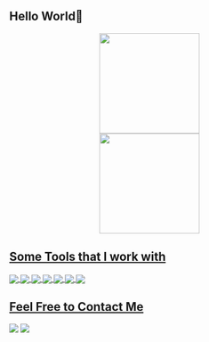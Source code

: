 ## Hello World👋


<div align="center">
  <a href="https://github.com/luizmoretti">
  <img height="180em" src="https://github-readme-stats.vercel.app/api?username=luizmoretti&show_icons=true&theme=tokyonight&include_all_commits=true&count_private=false"/>  
<div align="center">    
  <img height="180em" src="https://github-readme-stats.vercel.app/api/top-langs?username=luizmoretti&show_icons=true&locale=en&layout=compact&theme=tokyonight"/>

</div>
</div>

## Some Tools that I work with
  <!-- Tools  -->
  <div style="display: inline_block">
    <img align="center" src="https://img.shields.io/badge/Python-14354C?style=plastic&logo=python&logoColor=white" />
    <img align="center" src="https://img.shields.io/badge/Jupyter-F37626.svg?&style=plastic&logo=Jupyter&logoColor=white" />
    <img align="center" src="https://img.shields.io/badge/Pandas-2C2D72?style=plastic&logo=pandas&logoColor=white" />
    <img align="center" src="https://img.shields.io/badge/Conda-000000.svg?&style=plastic&logo=anaconda&logoColor=lightgrey" />
    <img align="center" src="https://img.shields.io/badge/SQLite-%2307405e.svg?style=plastic&logo=sqlite&logoColor=white" />
    <img align="center"src="https://img.shields.io/badge/Numpy-%23013243.svg?style=plastic&logo=numpy&logoColor=white"/>
    <img align="center"src="https://img.shields.io/badge/Plotly-%233F4F75.svg?style=plastic&logo=plotly&logoColor=white"/>
  </div>

 ## Feel Free to Contact Me
<div> 
  <a href="https://www.linkedin.com/in/luiz-antonio-dagostin-moretti-987b0825b/" target="_blank"><img src="https://img.shields.io/badge/-LinkedIn-%230077B5?style=plastic&logo=linkedin&logoColor=white"></a>
  <a href = "mailto:luizmoretti@icloud.com"><img src="https://img.shields.io/badge/Icloud-005571.svg?style=plastic&logo=icloud&logoColor=black?labelColor=blue"></a>
</div>
